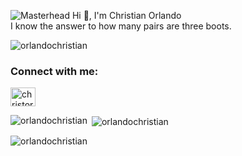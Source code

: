 ![Masterhead](https://previews.123rf.com/images/karpenkoilia/karpenkoilia1806/karpenkoilia180600011/102988806-vector-line-web-concept-for-programming-linear-web-banner-for-coding-.jpg)
Hi 👋, I'm Christian Orlando <br>
I know the answer to how many pairs are three boots.


<p align="left"> <img src="https://komarev.com/ghpvc/?username=orlandochristian&label=Profile%20views&color=0e75b6&style=flat" alt="orlandochristian" /> </p>

<h3 align="left">Connect with me:</h3>
<p align="left">
<a href="https://linkedin.com/in/christorland@gmail.com" target="blank"><img align="center" src="https://raw.githubusercontent.com/rahuldkjain/github-profile-readme-generator/master/src/images/icons/Social/linked-in-alt.svg" alt="christorland@gmail.com" height="30" width="40" /></a>
</p>

<p><img align="left" src="https://github-readme-stats.vercel.app/api/top-langs?username=orlandochristian&show_icons=true&locale=en&layout=compact" alt="orlandochristian" /></p>

<p>&nbsp;<img align="center" src="https://github-readme-stats.vercel.app/api?username=orlandochristian&show_icons=true&locale=en" alt="orlandochristian" /></p>

<p><img align="center" src="https://github-readme-streak-stats.herokuapp.com/?user=orlandochristian&" alt="orlandochristian" /></p>
